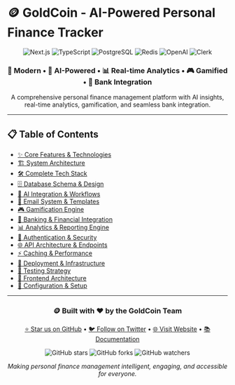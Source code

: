# 🪙 GoldCoin - AI-Powered Personal Finance Tracker

<div align="center">
  <img src="https://img.shields.io/badge/Next.js-15.0-black?style=for-the-badge&logo=next.js" alt="Next.js" />
  <img src="https://img.shields.io/badge/TypeScript-5.2-blue?style=for-the-badge&logo=typescript" alt="TypeScript" />
  <img src="https://img.shields.io/badge/PostgreSQL-16-336791?style=for-the-badge&logo=postgresql" alt="PostgreSQL" />
  <img src="https://img.shields.io/badge/Redis-7.0-DC382D?style=for-the-badge&logo=redis" alt="Redis" />
  <img src="https://img.shields.io/badge/OpenAI-GPT4-412991?style=for-the-badge&logo=openai" alt="OpenAI" />
  <img src="https://img.shields.io/badge/Clerk-Auth-6C47FF?style=for-the-badge&logo=clerk" alt="Clerk" />
</div>

<div align="center">
  <h3>🚀 Modern • 🤖 AI-Powered • 📊 Real-time Analytics • 🎮 Gamified • 🏦 Bank Integration</h3>
  <p>A comprehensive personal finance management platform with AI insights, real-time analytics, gamification, and seamless bank integration.</p>
</div>

---
## 📋 Table of Contents

- [✨ Core Features & Technologies](#-core-features--technologies)
- [🏗️ System Architecture](#️-system-architecture)
- [🛠️ Complete Tech Stack](#️-complete-tech-stack)
- [🗄️ Database Schema & Design](#️-database-schema--design)
- [🤖 AI Integration & Workflows](#-ai-integration--workflows)
- [📧 Email System & Templates](#-email-system--templates)
- [🎮 Gamification Engine](#-gamification-engine)
- [🏦 Banking & Financial Integration](#-banking--financial-integration)
- [📊 Analytics & Reporting Engine](#-analytics--reporting-engine)
- [🔐 Authentication & Security](#-authentication--security)
- [🌐 API Architecture & Endpoints](#-api-architecture--endpoints)
- [⚡ Caching & Performance](#-caching--performance)
- [🚀 Deployment & Infrastructure](#-deployment--infrastructure)
- [🧪 Testing Strategy](#-testing-strategy)
- [📱 Frontend Architecture](#-frontend-architecture)
- [🔧 Configuration & Setup](#-configuration--setup)
---

<div align="center">

### 🪙 Built with ❤️ by the GoldCoin Team

<p>
  <a href="https://github.com/goldcoin/finance-tracker" target="_blank" rel="noopener noreferrer">⭐ Star us on GitHub</a> •
  <a href="https://twitter.com/goldcoin_app" target="_blank" rel="noopener noreferrer">🐦 Follow on Twitter</a> •
  <a href="https://goldcoin.app" target="_blank" rel="noopener noreferrer">🌐 Visit Website</a> •
  <a href="https://docs.goldcoin.app" target="_blank" rel="noopener noreferrer">📚 Documentation</a>
</p>

<p>
  <img src="https://img.shields.io/github/stars/goldcoin/finance-tracker?style=social" alt="GitHub stars" />
  <img src="https://img.shields.io/github/forks/goldcoin/finance-tracker?style=social" alt="GitHub forks" />
  <img src="https://img.shields.io/github/watchers/goldcoin/finance-tracker?style=social" alt="GitHub watchers" />
</p>

<p><em>Making personal finance management intelligent, engaging, and accessible for everyone.</em></p>

</div>
